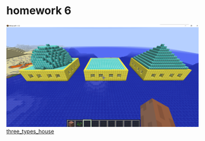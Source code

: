 # homework 6
![three_types_house](https://github.com/ophwsjtu18/ohw20f/blob/main/zh/homework6/three_types_house.png?raw=true)  
[three_types_house](https://github.com/ophwsjtu18/ohw20f/blob/main/zh/homework6/three_types_house.png?raw=true)
